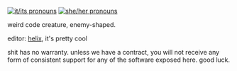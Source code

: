 [![it/its pronouns](https://img.shields.io/badge/pronouns-it%2Fits-b056f5)](https://pronoun.is/it)
[![she/her pronouns](https://img.shields.io/badge/pronouns-she%2Fher-dabdab)](https://pronoun.is/she/her)

weird code creature, enemy-shaped.

editor: [helix](https://helix-editor.com/), it's pretty cool

shit has no warranty. unless we have a contract, you will not receive any form of consistent support for any of the software exposed here. good luck.
